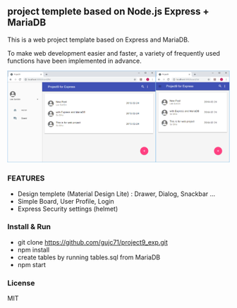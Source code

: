 ## project templete based on Node.js Express + MariaDB ##

This is a web project template based on Express and MariaDB.

To make web development easier and faster, a variety of frequently used functions have been implemented in advance.

![Screenshot](./screenshot.png)

### FEATURES ###

- Design templete (Material Design Lite) : Drawer, Dialog, Snackbar ...
- Simple Board, User Profile, Login
- Express Security settings (helmet)

### Install & Run ###

- git clone https://github.com/gujc71/project9_exp.git
- npm install
- create tables by running tables.sql from MariaDB
- npm start

### License ###
MIT